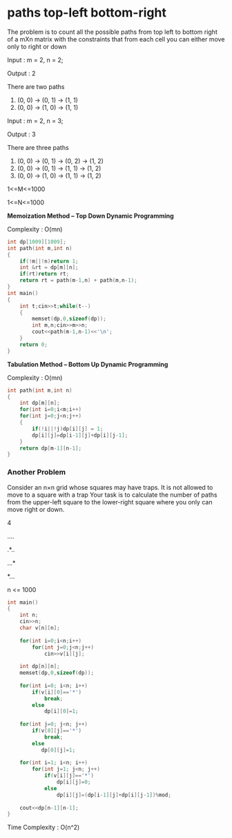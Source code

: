 # paths top-left bottom-right

The problem is to count all the possible paths from top left to bottom right of a mXn matrix with the constraints that from each cell
you can either move only to right or down

Input :  m = 2, n = 2;

Output : 2
    
There are two paths

1) (0, 0) -> (0, 1) -> (1, 1)
2) (0, 0) -> (1, 0) -> (1, 1)

Input :  m = 2, n = 3;

Output : 3
    
There are three paths

1) (0, 0) -> (0, 1) -> (0, 2) -> (1, 2)
2) (0, 0) -> (0, 1) -> (1, 1) -> (1, 2)
3) (0, 0) -> (1, 0) -> (1, 1) -> (1, 2)

1<=M<=1000
    
1<=N<=1000
    

**Memoization Method – Top Down Dynamic Programming**

Complexity : O(mn)
    
```cpp
int dp[1009][1009];
int path(int m,int n)
{
    if(!m||!n)return 1;
    int &rt = dp[m][n];
    if(rt)return rt;
    return rt = path(m-1,n) + path(m,n-1);
}
int main()
{
    int t;cin>>t;while(t--)
    {
        memset(dp,0,sizeof(dp));
        int m,n;cin>>m>>n;
        cout<<path(m-1,n-1)<<'\n';
    }
    return 0;
}
```

**Tabulation Method – Bottom Up Dynamic Programming**
    
Complexity : O(mn)
    
```cpp
int path(int m,int n)
{
    int dp[m][n];
    for(int i=0;i<m;i++)
    for(int j=0;j<n;j++)
    {
        if(!i||!j)dp[i][j] = 1;
        dp[i][j]=dp[i-1][j]+dp[i][j-1];
    } 
    return dp[m-1][n-1];
}
```
### Another Problem

Consider an n×n grid whose squares may have traps. It is not allowed to move to a square with a trap
Your task is to calculate the number of paths from the upper-left square to the lower-right square where
you only can move right or down.
    
4
    
....
    
.*..
    
...*

*...
    
n <= 1000
    
```cpp
int main()
{
    int n;
    cin>>n;
    char v[n][n];
    
    for(int i=0;i<n;i++)
        for(int j=0;j<n;j++)
            cin>>v[i][j];
            
    int dp[n][n];
    memset(dp,0,sizeof(dp));
    
    for(int i=0; i<n; i++)
        if(v[i][0]=='*')
            break;
        else
            dp[i][0]=1;
            
    for(int j=0; j<n; j++)
        if(v[0][j]=='*')
            break;
        else
           dp[0][j]=1;
           
    for(int i=1; i<n; i++)
        for(int j=1; j<n; j++)
            if(v[i][j]=='*')
                dp[i][j]=0;
            else
                dp[i][j]=(dp[i-1][j]+dp[i][j-1])%mod;
                
    cout<<dp[n-1][n-1];
}
```
Time Complexity : O(n^2)
